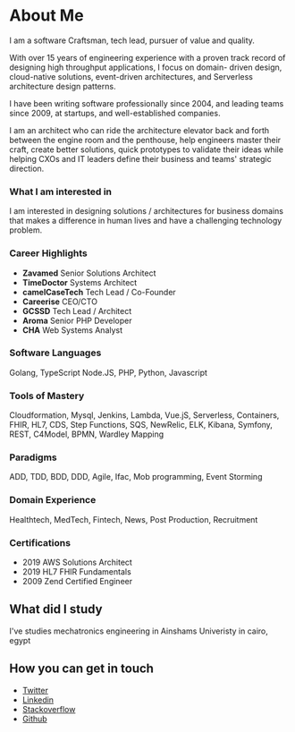 # About Me

I am a software Craftsman, tech lead, pursuer of value and quality.

With over 15 years of engineering experience with a proven track record of designing high throughput applications, I focus on domain- driven design, cloud-native solutions, event-driven architectures, and Serverless architecture design patterns.

I have been writing software professionally since 2004, and leading teams since 2009, at startups, and well-established companies.

I am an architect who can ride the architecture elevator back and forth between the engine room and the penthouse, help engineers master their craft, create better solutions, quick prototypes to validate their ideas while helping CXOs and IT leaders define their business and teams' strategic direction.

### What I am interested in
I am interested in designing solutions / architectures for business domains that makes a difference in human lives and have a challenging technology problem.

### Career Highlights

- **Zavamed**       Senior Solutions Architect
- **TimeDoctor**    Systems Architect
- **camelCaseTech** Tech Lead / Co-Founder
- **Careerise**     CEO/CTO
- **GCSSD**         Tech Lead / Architect
- **Aroma**         Senior PHP Developer
- **CHA**           Web Systems Analyst
  

### Software Languages
Golang, TypeScript Node.JS, PHP, Python, Javascript

### Tools of Mastery
Cloudformation, Mysql, Jenkins, Lambda, Vue.jS, Serverless, Containers, FHIR, HL7, CDS, Step Functions, SQS, NewRelic, ELK, Kibana, Symfony, REST, C4Model, BPMN, Wardley Mapping

### Paradigms
ADD, TDD, BDD, DDD, Agile, Ifac, Mob programming, Event Storming

### Domain Experience
Healthtech, MedTech, Fintech, News, Post Production, Recruitment

### Certifications
- 2019 AWS Solutions Architect
- 2019 HL7 FHIR Fundamentals
- 2009 Zend Certified Engineer

## What did I study
I've studies mechatronics engineering in Ainshams Univeristy in cairo, egypt

## How you can get in touch
* [Twitter](https://twitter.com/me2resh)
* [Linkedin](https://www.linkedin.com/in/aabdelaliem/)
* [Stackoverflow](https://stackoverflow.com/users/2373953/me2resh)
* [Github](https://github.com/me2resh)